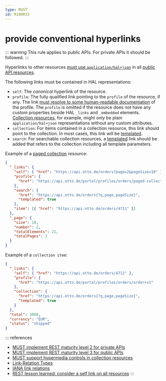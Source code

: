 ```yaml
---
type: MUST
id: R100033
---
```


# provide conventional hyperlinks

::: warning
This rule applies to public APIs. For private APIs it should be followed.
:::

Hyperlinks to other resources [must use `application/hal+json`](./guidelines/020_guidelines/040_hypermedia/1020_must-implement-rest-maturity-level-3-for-public-apis.md) in all [public API resources](./guidelines/010_core-principles/0030_api-scope.md).

The following links must be contained in HAL representations:

- `self`: The _canonical_ hyperlink of the resource.
- `profile`: The fully qualified link pointing to the `profile` of the resource, if any. The link [must resolve to some
  human-readable documentation](./guidelines/020_guidelines/040_hypermedia/4010_must-use-resolvable-profile-urls.md) of the profile. The `profile` is omitted
  if the resource does not have any custom properties beside HAL `_links` and `_embedded` elements. [Collection
  resources](./guidelines/020_guidelines/060_resources/2000_collection-resources.md), for example, might only be plain `application/hal+json`
  representations without any custom attributes.
- `collection`: For items contained in a collection resource, this link should point to the collection. In most cases, this
  link will be [templated](https://tools.ietf.org/html/draft-kelly-json-hal-08#section-5.2).
- `search`: For searchable collection resources, a [templated](https://tools.ietf.org/html/draft-kelly-json-hal-08#section-5.2) link should be added that refers to the collection including all template parameters.

Example of a [paged collection](./guidelines/020_guidelines/060_resources/2060_must-provide-page-metadata.md) resource:

```json
{
  "_links": {
    "self": { "href": "https://api.otto.de/orders?page=2&pageSize=10" },
    "profile": {
      "href": "https://api.otto.de/portal/profiles/orders/paged-collection+v1"
    },
    "search": {
      "href": "https://api.otto.de/orders{?q,page,pageSize}",
      "templated": true
    },
    "item": [{ "href": "https://api.otto.de/orders/4711" }]
  },
  "_page": {
    "size": 10,
    "number": 2,
    "totalElements": 21,
    "totalPages": 3
  }
}
```

Example of a `collection item`:

```json
{
  "_links": {
    "self": { "href": "https://api.otto.de/orders/4711" },
    "profile": {
      "href": "https://api.otto.de/portal/profiles/orders/order+v1"
    },
    "collection": {
      "href": "https://api.otto.de/orders{?q,page,pageSize}",
      "templated": true
    }
  },
  "total": 3000,
  "currency": "EUR",
  "status": "shipped"
}
```

::: references

- [MUST implement REST maturity level 2 for private APIs](./guidelines/020_guidelines/040_hypermedia/1010_must-implement-rest-maturity-level-2-for-private-apis.md)
- [MUST implement REST maturity level 3 for public APIs](./guidelines/020_guidelines/040_hypermedia/1020_must-implement-rest-maturity-level-3-for-public-apis.md)
- [MUST support hypermedia controls in collection resources](./guidelines/020_guidelines/060_resources/2070_must-support-hypermedia-controls.md)
- [Link-Relation Types](./guidelines/020_guidelines/040_hypermedia/3000_link-relation-types.md)
- [IANA link relations](http://www.iana.org/assignments/link-relations/link-relations.xhtml)
- [REST lesson learned: consider a self link on all resources](https://blog.ploeh.dk/2013/05/03/rest-lesson-learned-consider-a-self-link-on-all-resources/)
  :::
